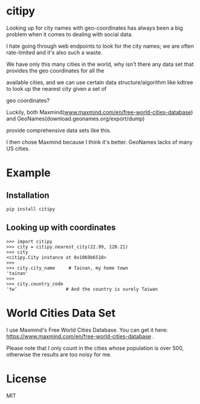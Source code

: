# citipy

Looking up for city names with geo-coordinates has always been a big problem when it comes to dealing with social data.

I hate going through web endpoints to look for the city names; we are often rate-limited and it's also such a waste.

We have only this many cities in the world, why isn't there any data set that provides the geo coordinates for all the
 
available cities, and we can use certain data structure/algorithm like kdtree to look up the nearest city given a set of

geo coordinates?

Luckily, both Maxmind(www.maxmind.com/en/free-world-cities-database) and GeoNames(download.geonames.org/export/dump)
 
provide comprehensive data sets like this.
 
I then chose Maxmind because I think it's better. GeoNames lacks of many US cities. 

# Example

## Installation

```
pip install citipy
```

## Looking up with coordinates

```
>>> import citipy
>>> city = citipy.nearest_city(22.99, 120.21)
>>> city
<citipy.City instance at 0x1069b6518>
>>>
>>> city.city_name     # Tainan, my home town
'tainan'
>>>
>>> city.country_code
'tw'                  # And the country is surely Taiwan
```

# World Cities Data Set

I use Maxmind's Free World Cities Database. You can get it here: https://www.maxmind.com/en/free-world-cities-database .

Please note that I only count in the cities whose population is over 500, otherwise the results are too noisy for me.

# License

MIT
